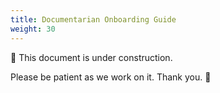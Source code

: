 ```yaml
---
title: Documentarian Onboarding Guide
weight: 30
---
```


🚧 This document is under construction.

Please be patient as we work on it. Thank you. 🫶
